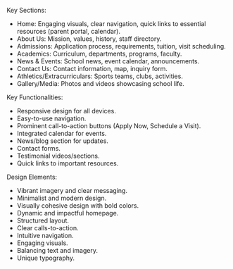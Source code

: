 
Key Sections:
- Home: Engaging visuals, clear navigation, quick links to essential resources (parent portal, calendar).
- About Us: Mission, values, history, staff directory.
- Admissions: Application process, requirements, tuition, visit scheduling.
- Academics: Curriculum, departments, programs, faculty.
- News & Events: School news, event calendar, announcements.
- Contact Us: Contact information, map, inquiry form.
- Athletics/Extracurriculars: Sports teams, clubs, activities.
- Gallery/Media: Photos and videos showcasing school life.

Key Functionalities:
- Responsive design for all devices.
- Easy-to-use navigation.
- Prominent call-to-action buttons (Apply Now, Schedule a Visit).
- Integrated calendar for events.
- News/blog section for updates.
- Contact forms.
- Testimonial videos/sections.
- Quick links to important resources.

Design Elements:
- Vibrant imagery and clear messaging.
- Minimalist and modern design.
- Visually cohesive design with bold colors.
- Dynamic and impactful homepage.
- Structured layout.
- Clear calls-to-action.
- Intuitive navigation.
- Engaging visuals.
- Balancing text and imagery.
- Unique typography.


